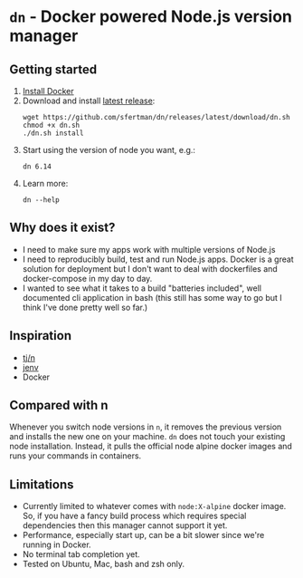 # `dn` - **D**ocker powered **N**ode.js version manager

## Getting started
1. [Install Docker](https://docs.docker.com/desktop/#download-and-install)
1. Download and install [latest release](https://github.com/sfertman/dn/releases/latest):
    ```
    wget https://github.com/sfertman/dn/releases/latest/download/dn.sh
    chmod +x dn.sh
    ./dn.sh install
    ```
1. Start using the version of node you want, e.g.:
    ```
    dn 6.14
    ```
1. Learn more:
    ```
    dn --help
    ```

## Why does it exist?
- I need to make sure my apps work with multiple versions of Node.js
- I need to reproducibly build, test and run Node.js apps. Docker is a great solution for deployment but I don't want to deal with dockerfiles and docker-compose in my day to day.
- I wanted to see what it takes to a build "batteries included", well documented cli application in bash (this still has some way to go but I think I've done pretty well so far.)

## Inspiration
- [tj/n](https://github.com/tj/n)
- [jenv](https://github.com/jenv/jenv)
- Docker

## Compared with n
Whenever you switch node versions in `n`, it removes the previous version and installs the new one on your machine. `dn` does not touch your existing node installation. Instead, it pulls the official node alpine docker images and runs your commands in containers.

## Limitations
- Currently limited to whatever comes with `node:X-alpine` docker image. So, if you have a fancy build process which requires special dependencies then this manager cannot support it yet.
- Performance, especially start up, can be a bit slower since we're running in Docker.
- No terminal tab completion yet.
- Tested on Ubuntu, Mac, bash and zsh only.